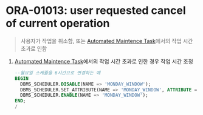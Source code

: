 ORA-01013: user requested cancel of current operation
===
>사용자가 작업을 취소함, 또는 [Automated Maintence Task](../automated-maintence-task/README.md)에서의 작업 시간 초과로 인함

1. [Automated Maintence Task](../automated-maintence-task/README.md)에서의 작업 시간 초과로 인한 경우 작업 시간 조정
    ```sql
    --월요일 스케쥴을 6시간으로 변경하는 예
    BEGIN
      DBMS_SCHEDULER.DISABLE(NAME => 'MONDAY_WINDOW');
      DBMS_SCHEDULER.SET_ATTRIBUTE(NAME => 'MONDAY_WINDOW', ATTRIBUTE => 'DURATION', VALUE => NUMTODSINTERVAL(6, 'HOUR'));
      DBMS_SCHEDULER.ENABLE(NAME => 'MONDAY_WINDOW');
    END;
    /
    ```

